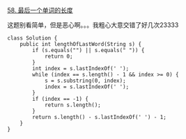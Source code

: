 [58. 最后一个单词的长度](https://leetcode-cn.com/problems/length-of-last-word/description/)

这题别看简单，但是恶心啊。。。我粗心大意交错了好几次23333

```
class Solution {
    public int lengthOfLastWord(String s) {
        if (s.equals("") || s.equals(" ")) {
            return 0;
        }
        int index = s.lastIndexOf(' ');
        while (index == s.length() - 1 && index >= 0) {
            s = s.substring(0, index);
            index = s.lastIndexOf(' ');
        }
        if (index == -1) {
            return s.length();
        }
        return s.length() - s.lastIndexOf(' ') - 1;
    }
}

```